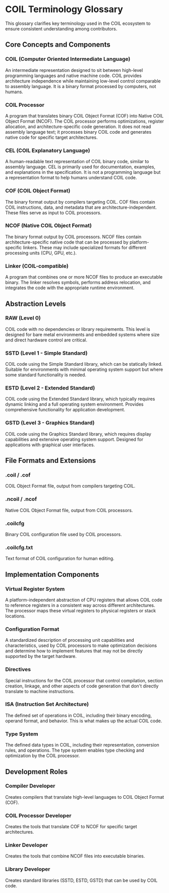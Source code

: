 # COIL Terminology Glossary

This glossary clarifies key terminology used in the COIL ecosystem to ensure consistent understanding among contributors.

## Core Concepts and Components

### COIL (Computer Oriented Intermediate Language)
An intermediate representation designed to sit between high-level programming languages and native machine code. COIL provides architecture independence while maintaining low-level control comparable to assembly language. It is a binary format processed by computers, not humans.

### COIL Processor
A program that translates binary COIL Object Format (COF) into Native COIL Object Format (NCOF). The COIL processor performs optimizations, register allocation, and architecture-specific code generation. It does not read assembly language text; it processes binary COIL code and generates native code for specific target architectures.

### CEL (COIL Explanatory Language)
A human-readable text representation of COIL binary code, similar to assembly language. CEL is primarily used for documentation, examples, and explanations in the specification. It is not a programming language but a representation format to help humans understand COIL code.

### COF (COIL Object Format)
The binary format output by compilers targeting COIL. COF files contain COIL instructions, data, and metadata that are architecture-independent. These files serve as input to COIL processors.

### NCOF (Native COIL Object Format)
The binary format output by COIL processors. NCOF files contain architecture-specific native code that can be processed by platform-specific linkers. These may include specialized formats for different processing units (CPU, GPU, etc.).

### Linker (COIL-compatible)
A program that combines one or more NCOF files to produce an executable binary. The linker resolves symbols, performs address relocation, and integrates the code with the appropriate runtime environment.

## Abstraction Levels

### RAW (Level 0)
COIL code with no dependencies or library requirements. This level is designed for bare metal environments and embedded systems where size and direct hardware control are critical.

### SSTD (Level 1 - Simple Standard)
COIL code using the Simple Standard library, which can be statically linked. Suitable for environments with minimal operating system support but where some standard functionality is needed.

### ESTD (Level 2 - Extended Standard)
COIL code using the Extended Standard library, which typically requires dynamic linking and a full operating system environment. Provides comprehensive functionality for application development.

### GSTD (Level 3 - Graphics Standard)
COIL code using the Graphics Standard library, which requires display capabilities and extensive operating system support. Designed for applications with graphical user interfaces.

## File Formats and Extensions

### .coil / .cof
COIL Object Format file, output from compilers targeting COIL.

### .ncoil / .ncof
Native COIL Object Format file, output from COIL processors.

### .coilcfg
Binary COIL configuration file used by COIL processors.

### .coilcfg.txt
Text format of COIL configuration for human editing.

## Implementation Components

### Virtual Register System
A platform-independent abstraction of CPU registers that allows COIL code to reference registers in a consistent way across different architectures. The processor maps these virtual registers to physical registers or stack locations.

### Configuration Format
A standardized description of processing unit capabilities and characteristics, used by COIL processors to make optimization decisions and determine how to implement features that may not be directly supported by the target hardware.

### Directives
Special instructions for the COIL processor that control compilation, section creation, linkage, and other aspects of code generation that don't directly translate to machine instructions.

### ISA (Instruction Set Architecture)
The defined set of operations in COIL, including their binary encoding, operand format, and behavior. This is what makes up the actual COIL code.

### Type System
The defined data types in COIL, including their representation, conversion rules, and operations. The type system enables type checking and optimization by the COIL processor.

## Development Roles

### Compiler Developer
Creates compilers that translate high-level languages to COIL Object Format (COF).

### COIL Processor Developer
Creates the tools that translate COF to NCOF for specific target architectures.

### Linker Developer
Creates the tools that combine NCOF files into executable binaries.

### Library Developer
Creates standard libraries (SSTD, ESTD, GSTD) that can be used by COIL code.
